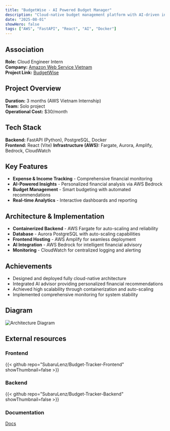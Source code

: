 ```yaml
---
title: "BudgetWise - AI Powered Budget Manager"
description: "Cloud-native budget management platform with AI-driven insights"
date: "2025-08-01"
showHero: false
tags: ["AWS", "FastAPI", "React", "AI", "Docker"]
---
```


## Association

**Role:** Cloud Engineer Intern  
**Company:** [Amazon Web Service Vietnam](https://masothue.com/0314175120-cong-ty-tnhh-amazon-web-services-viet-nam)  
**Project Link:** [BudgetWise](https://workshop.suba-server.org)  

## Project Overview

**Duration:** 3 months (AWS Vietnam Internship)  
**Team:** Solo project  
**Operational Cost:** $30/month

## Tech Stack

**Backend:** FastAPI (Python), PostgreSQL, Docker  
**Frontend:** React (Vite)
**Infrastructure (AWS):** Fargate, Aurora, Amplify, Bedrock, CloudWatch

## Key Features

- **Expense & Income Tracking** - Comprehensive financial monitoring
- **AI-Powered Insights** - Personalized financial analysis via AWS Bedrock
- **Budget Management** - Smart budgeting with automated recommendations
- **Real-time Analytics** - Interactive dashboards and reporting

## Architecture & Implementation

- **Containerized Backend** - AWS Fargate for auto-scaling and reliability
- **Database** - Aurora PostgreSQL with auto-scaling capabilities
- **Frontend Hosting** - AWS Amplify for seamless deployment
- **AI Integration** - AWS Bedrock for intelligent financial advisory
- **Monitoring** - CloudWatch for centralized logging and alerting

## Achievements

- Designed and deployed fully cloud-native architecture
- Integrated AI advisor providing personalized financial recommendations
- Achieved high scalability through containerization and auto-scaling
- Implemented comprehensive monitoring for system stability

## Diagram

![Architecture Diagram](projects/BudgetWise_diagram.png)

## External resources

### Frontend
{{< github repo="SubaruLenz/Budget-Tracker-Frontend" showThumbnail=false >}}

### Backend

{{< github repo="SubaruLenz/Budget-Tracker-Backend" showThumbnail=false >}}

### Documentation
[Docs](https://workshop.suba-server.org)